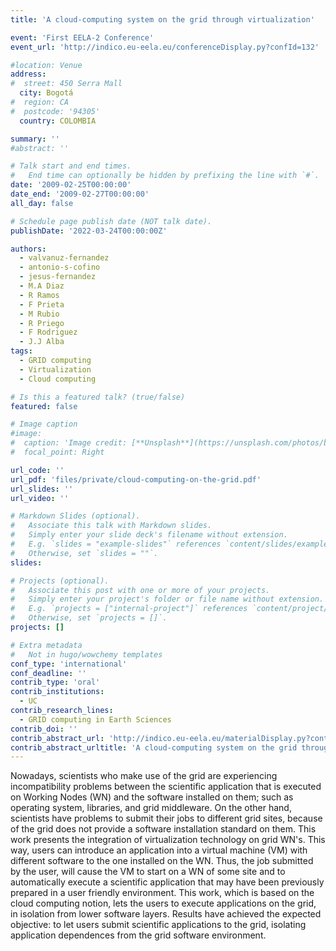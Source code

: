 ```yaml
---
title: 'A cloud-computing system on the grid through virtualization'

event: 'First EELA-2 Conference'
event_url: 'http://indico.eu-eela.eu/conferenceDisplay.py?confId=132'

#location: Venue
address:
#  street: 450 Serra Mall
  city: Bogotá
#  region: CA
#  postcode: '94305'
  country: COLOMBIA

summary: ''
#abstract: ''

# Talk start and end times.
#   End time can optionally be hidden by prefixing the line with `#`.
date: '2009-02-25T00:00:00'
date_end: '2009-02-27T00:00:00'
all_day: false

# Schedule page publish date (NOT talk date).
publishDate: '2022-03-24T00:00:00Z'

authors: 
  - valvanuz-fernandez
  - antonio-s-cofino
  - jesus-fernandez
  - M.A Diaz
  - R Ramos
  - F Prieta
  - M Rubio
  - R Priego
  - F Rodriguez
  - J.J Alba
tags: 
  - GRID computing
  - Virtualization
  - Cloud computing

# Is this a featured talk? (true/false)
featured: false

# Image caption
#image:
#  caption: 'Image credit: [**Unsplash**](https://unsplash.com/photos/bzdhc5b3Bxs)'
#  focal_point: Right

url_code: ''
url_pdf: 'files/private/cloud-computing-on-the-grid.pdf'
url_slides: ''
url_video: ''

# Markdown Slides (optional).
#   Associate this talk with Markdown slides.
#   Simply enter your slide deck's filename without extension.
#   E.g. `slides = "example-slides"` references `content/slides/example-slides.md`.
#   Otherwise, set `slides = ""`.
slides:

# Projects (optional).
#   Associate this post with one or more of your projects.
#   Simply enter your project's folder or file name without extension.
#   E.g. `projects = ["internal-project"]` references `content/project/deep-learning/index.md`.
#   Otherwise, set `projects = []`.
projects: []

# Extra metadata
#   Not in hugo/wowchemy templates
conf_type: 'international'
conf_deadline: ''
contrib_type: 'oral'
contrib_institutions: 
  - UC
contrib_research_lines: 
  - GRID computing in Earth Sciences
contrib_doi: ''
contrib_abstract_url: 'http://indico.eu-eela.eu/materialDisplay.py?contribId=14&amp;sessionId=0&amp;materialId=paper&amp;confId=132'
contrib_abstract_urltitle: 'A cloud-computing system on the grid through virtualization'
---
```


Nowadays, scientists who make use of the grid are experiencing incompatibility problems between the scientific application that is executed on Working Nodes (WN) and the software installed on them; such as operating system, libraries, and grid middleware. On the other hand, scientists have problems to submit their jobs to different grid sites, because of the grid does not provide a software installation standard on them. This work presents the integration of virtualization technology on grid WN\'s. This way, users can introduce an application into a virtual machine (VM) with different software to the one installed on the WN. Thus, the job submitted by the user, will cause the VM to start on a WN of some site and to automatically execute a scientific application that may have been previously prepared in a user friendly environment. This work, which is based on the cloud computing notion, lets the users to execute applications on the grid, in isolation from lower software layers. Results have achieved the expected objective: to let users submit scientific applications to the grid, isolating application dependences from the grid software environment.
